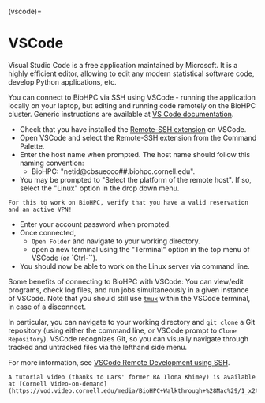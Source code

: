 (vscode)=
# VSCode

Visual Studio Code is a free application maintained by Microsoft. It is a highly efficient editor, allowing to edit any modern statistical software code, develop Python applications, etc.

You can connect to BioHPC via SSH using VSCode - running the application locally on your laptop, but editing and running code remotely on the BioHPC cluster. Generic instructions are available at [VS Code documentation](https://code.visualstudio.com/docs/remote/ssh).


- Check that you have installed the [Remote-SSH extension](https://marketplace.visualstudio.com/items?itemName=ms-vscode-remote.remote-ssh) on VSCode.
- Open VSCode and select the Remote-SSH extension from the Command Palette.
- Enter the host name when prompted. The host name should follow this naming convention: 
  - BioHPC: "netid@cbsuecco##.biohpc.cornell.edu".
- You may be prompted to "Select the platform of the remote host". If so, select the "Linux" option in the drop down menu.

```{tip}
For this to work on BioHPC, verify that you have a valid reservation and an active VPN! 
```

- Enter your account password when prompted.
- Once connected, 
  - `Open Folder` and navigate to your working directory.
  - open a new terminal using the "Terminal" option in the top menu of VSCode (or `Ctrl-\``).
- You should now be able to work on the Linux server via command line. 

Some benefits of connecting to BioHPC with VSCode: You can view/edit programs, check log files, and run jobs simultaneously in a given instance of VSCode. Note that you should still use [`tmux`](tmux) within the VSCode terminal, in case of a disconnect. 

In particular, you can navigate to your working directory and `git clone` a Git repository (using either the command line, or VSCode prompt to `Clone Repository`). VSCode recognizes Git, so you can visually navigate through tracked and untracked files via the lefthand side menu.

For more information, see [VSCode Remote Development using SSH](https://code.visualstudio.com/docs/remote/ssh).

```{tip}
A tutorial video (thanks to Lars' former RA Ilona Khimey) is available at [Cornell Video-on-demand](https://vod.video.cornell.edu/media/BioHPC+Walkthrough+%28Mac%29/1_x2tmxhk9).
```


